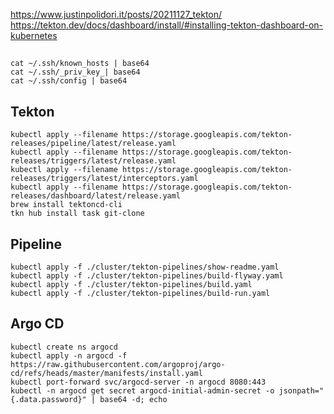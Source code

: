 https://www.justinpolidori.it/posts/20211127_tekton/
https://tekton.dev/docs/dashboard/install/#installing-tekton-dashboard-on-kubernetes

##
```console
cat ~/.ssh/known_hosts | base64
cat ~/.ssh/_priv_key_| base64
cat ~/.ssh/config | base64
```
## Tekton

```console
kubectl apply --filename https://storage.googleapis.com/tekton-releases/pipeline/latest/release.yaml
kubectl apply --filename https://storage.googleapis.com/tekton-releases/triggers/latest/release.yaml
kubectl apply --filename https://storage.googleapis.com/tekton-releases/triggers/latest/interceptors.yaml
kubectl apply --filename https://storage.googleapis.com/tekton-releases/dashboard/latest/release.yaml
brew install tektoncd-cli
tkn hub install task git-clone
```
## Pipeline
```console
kubectl apply -f ./cluster/tekton-pipelines/show-readme.yaml
kubectl apply -f ./cluster/tekton-pipelines/build-flyway.yaml
kubectl apply -f ./cluster/tekton-pipelines/build.yaml
kubectl apply -f ./cluster/tekton-pipelines/build-run.yaml
```

## Argo CD

```console
kubectl create ns argocd
kubectl apply -n argocd -f https://raw.githubusercontent.com/argoproj/argo-cd/refs/heads/master/manifests/install.yaml
kubectl port-forward svc/argocd-server -n argocd 8080:443
kubectl -n argocd get secret argocd-initial-admin-secret -o jsonpath="{.data.password}" | base64 -d; echo
```
